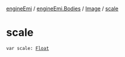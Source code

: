 [engineEmi](../../index.md) / [engineEmi.Bodies](../index.md) / [Image](index.md) / [scale](./scale.md)

# scale

`var scale: `[`Float`](https://kotlinlang.org/api/latest/jvm/stdlib/kotlin/-float/index.html)